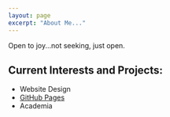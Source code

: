 ```yaml
---
layout: page
excerpt: "About Me..."
---
```


Open to joy...not seeking, just open.

## Current Interests and Projects:

- Website Design
- [GitHub Pages](http://laderast.github.io)
- Academia
